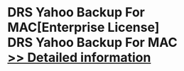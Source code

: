 # DRS Yahoo Backup For MAC[Enterprise License]<br />DRS Yahoo Backup For MAC<br />[>> Detailed information](https://secure.shareit.com/shareit/product.html?productid=301004884&affiliateid=200057808)